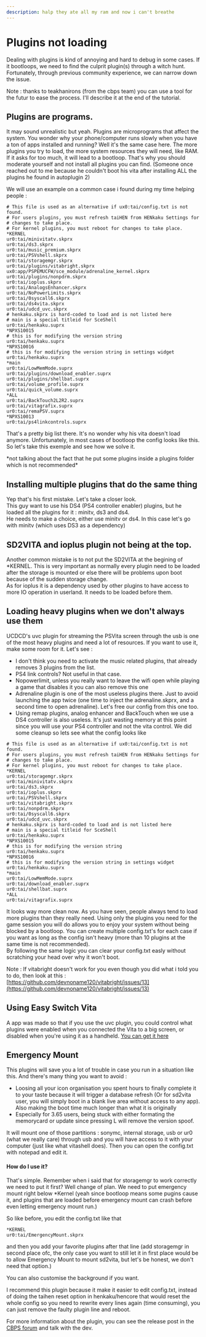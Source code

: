 ```yaml
---
description: halp they ate all my ram and now i can't breathe
---
```


# Plugins not loading

Dealing with plugins is kind of annoying and hard to debug in some cases. If it bootloops, we need to find the culprit plugin\(s\) through a witch hunt. Fortunately, through previous community experience, we can narrow down the issue.  
  
Note : thanks to teakhanirons \(from the cbps team\) you can use a tool for the futur to ease the process. I'll describe it at the end of the tutorial.

## Plugins are programs.

It may sound unrealistic but yeah. Plugins are microprograms that affect the system. You wonder why your phone/computer runs slowly when you have a ton of apps installed and running? Well it's the same case here. The more plugins you try to load, the more system resources they will need, like RAM. If it asks for too much, it will lead to a bootloop. That's why you should moderate yourself and not install all plugins you can find. \(Someone once reached out to me because he couldn't boot his vita after installing ALL the plugins he found in autoplugin 2\)

We will use an example on a common case i found during my time helping people :

```text
# This file is used as an alternative if ux0:tai/config.txt is not found.
# For users plugins, you must refresh taiHEN from HENkaku Settings for
# changes to take place.
# For kernel plugins, you must reboot for changes to take place.
*KERNEL
ur0:tai/minivitatv.skprx
ur0:tai/ds3.skprx
ur0:tai/music_premium.skprx
ur0:tai/PSVshell.skprx
ur0:tai/storagemgr.skprx
ur0:tai/plugins/vitabright.skprx
ux0:app/PSPEMUCFW/sce_module/adrenaline_kernel.skprx
ur0:tai/plugins/nonpdrm.skprx
ur0:tai/ioplus.skprx
ur0:tai/AnalogsEnhancer.skprx
ur0:tai/NoPowerLimits.skprx
ur0:tai/0syscall6.skprx
ur0:tai/ds4vita.skprx
ur0:tai/udcd_uvc.skprx
# henkaku.skprx is hard-coded to load and is not listed here
# main is a special titleid for SceShell
ur0:tai/henkaku.suprx
*NPXS10015
# this is for modifying the version string
ur0:tai/henkaku.suprx
*NPXS10016
# this is for modifying the version string in settings widget
ur0:tai/henkaku.suprx
*main
ur0:tai/LowMemMode.suprx
ur0:tai/plugins/download_enabler.suprx
ur0:tai/plugins/shellbat.suprx
ur0:tai/volume_profile.suprx
ur0:tai/quick_volume.suprx
*ALL
ur0:tai/BackTouch2L2R2.suprx
ur0:tai/vitagrafix.suprx
ur0:tai/remaPSV.suprx
*NPXS10013
ur0:tai/ps4linkcontrols.suprx
```

That's a pretty big list there. It's no wonder why his vita doesn't load anymore. Unfortunately, in most cases of bootloop the config looks like this. So let's take this exemple and see how we solve it.

\*not talking about the fact that he put some plugins inside a plugins folder which is not recommended\*

## Installing multiple plugins that do the same thing

Yep that's his first mistake. Let's take a closer look.  
This guy want to use his DS4 \(PS4 controller enabler\) plugins, but he loaded all the plugins for it : minitv, ds3 and ds4.  
He needs to make a choice, either use minitv or ds4. In this case let's go with minitv \(which uses DS3 as a dependency\)

## SD2VITA and ioplus plugin not being at the top.

Another common mistake is to not put the SD2VITA at the begining of \*KERNEL. This is very important as normally every plugin need to be loaded after the storage is mounted or else there will be problems upon boot because of the sudden storage change.  
As for ioplus it is a dependency used by other plugins to have access to more IO operation in userland. It needs to be loaded before them.

## Loading heavy plugins when we don't always use them

UCDCD's uvc plugin for streaming the PSVita screen through the usb is one of the most heavy plugins and need a lot of resources. If you want to use it, make some room for it. Let's see :

* I don't think you need to activate the music related plugins, that already removes 3 plugins from the list. 
* PS4 link controls? Not useful in that case. 
* Nopowerlimit, unless you really want to leave the wifi open while playing a game that disables it you can also remove this one
* Adrenaline plugin is one of the most useless plugins there. Just to avoid launching the app twice \(one time to inject the adrenaline.skprx, and a second time to open adrenaline\). Let's free our config from this one too.
* Using remap plugins, analog enhancer and BackTouch when we use a DS4 controller is also useless. It's just wasting memory at this point since you will use your PS4 controller and not the vita control.  We did some cleanup so lets see what the config looks like 

```text
# This file is used as an alternative if ux0:tai/config.txt is not found.
# For users plugins, you must refresh taiHEN from HENkaku Settings for
# changes to take place.
# For kernel plugins, you must reboot for changes to take place.
*KERNEL
ur0:tai/storagemgr.skprx
ur0:tai/minivitatv.skprx
ur0:tai/ds3.skprx
ur0:tai/ioplus.skprx
ur0:tai/PSVshell.skprx
ur0:tai/vitabright.skprx
ur0:tai/nonpdrm.skprx
ur0:tai/0syscall6.skprx
ur0:tai/udcd_uvc.skprx
# henkaku.skprx is hard-coded to load and is not listed here
# main is a special titleid for SceShell
ur0:tai/henkaku.suprx
*NPXS10015
# this is for modifying the version string
ur0:tai/henkaku.suprx
*NPXS10016
# this is for modifying the version string in settings widget
ur0:tai/henkaku.suprx
*main
ur0:tai/LowMemMode.suprx
ur0:tai/download_enabler.suprx
ur0:tai/shellbat.suprx
*ALL
ur0:tai/vitagrafix.suprx
```

It looks way more clean now. As you have seen, people always tend to load more plugins than they really need. Using only the plugins you need for the game session you will do allows you to enjoy your system without being blocked by a bootloop. You can create multiple config.txt's for each case if you want as long as the config isn't heavy \(more than 10 plugins at the same time is not recommended\).  
By following the same logic you can clear your config.txt easly without scratching your head over why it won't boot.

Note : If vitabright doesn't work for you even though you did what i told you to do, then look at this : [https://github.com/devnoname120/vitabright/issues/13](https://github.com/devnoname120/vitabright/issues/13)

## Using Easy Switch Vita

A app was made so that if you use the uvc plugin, you could control what plugins were enabled when you connected the Vita to a big screen, or disabled when you're using it as a handheld. [You can get it here](https://vitadb.rinnegatamante.it/#/info/398)  
  


## Emergency Mount

This plugins will save you a lot of trouble in case you run in a situation like this. And there's many thing you want to avoid :

* Loosing all your icon organisation you spent hours to finally complete it to your taste because it will trigger a database refresh \(Or for sd2vita user, you will simply boot in a blank live area without access to any app\). Also making the boot time much longer than what it is originally
* Especially for 3.65 users, being stuck with either formating the memorycard or update since pressing L will remove the version spoof.

It will mount one of those partitions : sonymc, internal storage, usb or ur0 \(what we really care\) through usb and you will have access to it with your computer \(just like what vitashell does\). Then you can open the config.txt with notepad and edit it.

#### How do I use it?

That's simple. Remember when i said that for storagemgr to work correctly we need to put it first? Well change of plan. We need to put emergency mount right below \*Kernel \(yeah since bootloop means some pugins cause it, and plugins that are loaded before emergency mount can crash before even letting emergency mount run.\)  
  
So like before, you edit the config.txt like that

```text
*KERNEL
ur0:tai/EmergencyMount.skprx
```

and then you add your favorite plugins after that line \(add storagemgr in second place ofc, the only case you want to still let it in first place would be to allow Emergency Mount to mount sd2vita, but let's be honest, we don't need that option.\)  
  
You can also customise the background if you want.  
  
I recommend this plugin because it make it easier to edit config.txt, instead of doing the taihen reset option in henkaku/hencore that would reset the whole config so you need to rewrite every lines again \(time consuming\), you can just remove the faulty plugin line and reboot.  
  
For more information about the plugin, you can see the release post in the [CBPS forum](https://forum.devchroma.nl/index.php/topic,183.msg421.html#msg421) and talk with the dev.   


